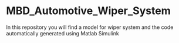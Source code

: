 # MBD_Automotive_Wiper_System
In this repository you will find a model for wiper system and the code automatically generated using Matlab Simulink
